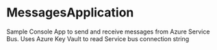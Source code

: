 # MessagesApplication
Sample Console App to send and receive messages from Azure Service Bus.
Uses Azure Key Vault to read Service bus connection string
